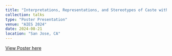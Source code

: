 ```yaml
---
title: "Interpretations, Representations, and Stereotypes of Caste within Text-to-Image Generators"
collection: talks
type: "Poster Presentation"
venue: "AIES 2024"
date: 2024-08-21
location: "San Jose, CA"
---
```


[View Poster here](https://www.canva.com/design/DAGTf-9QugQ/hjntiNhNcOk4_dmX6UiSPg/view?utm_content=DAGTf-9QugQ&utm_campaign=designshare&utm_medium=link2&utm_source=uniquelinks&utlId=h1e1d67f0c2)
